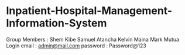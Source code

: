 # Inpatient-Hospital-Management-Information-System
Group Members : Shem Kibe
                Samuel Atancha 
                Kelvin Maina
                Mark Mutua
Login
email : admin@mail.com
password : Password@123
